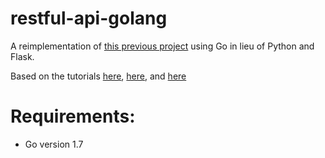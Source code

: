 # restful-api-golang

A reimplementation of [this previous project](https://github.com/chriskaschner/restful-api-flask) using Go in lieu of Python and Flask.

Based on the tutorials [here](http://thenewstack.io/make-a-restful-json-api-go/), [here](https://eager.io/blog/go-and-json/), and [here](http://dennissuratna.com/testing-in-go/)

# Requirements:
- Go version 1.7
